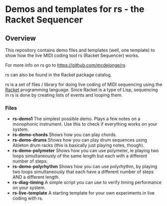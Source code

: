 # Demos and templates for rs - the Racket Sequencer

## Overview

This repository contains demo files and templates (well, one template) to show how the live MIDI coding tool rs (Racket Sequencer) works.

For more info on rs go to https://github.com/mcdejonge/rs

rs can also be found in the Racket package catalog.

rs is a set of files / library for doing live coding of MIDI sequencing using the [Racket](https://racket-lang.org) programming language. Since Racket is a type of Lisp, sequencing in rs is done by creating lists of events and looping them.

### Files

* **rs-demo1** The simplest possible demo. Plays a few notes on a monophonic instrument. Use this to check if everything works on your system.
* **rs-demo-chords** Shows how you can play chords.
* **rs-demo-drums** Shows how you can play drum sequences using Ableton drum racks (this is basically just playing notes, though).
* **rs-demo-polymeter** Shows how you can use polymeter, ie playing two loops simultaneously of the same length but each with a different number of steps.
* **rs-demo-polyrhythm** Shows how you can use polyrhythm, by playing two loops simultaneously that each have a different number of steps AND a different length.
* **rs-diag-timing** A simple script you can use to verify timing performance on your system.
* **rs-live-template** A starting template for your own experiments in live coding with rs.
